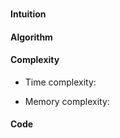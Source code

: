 ###

#### Intuition



#### Algorithm



#### Complexity

- Time complexity:

- Memory complexity:

#### Code
```python

```